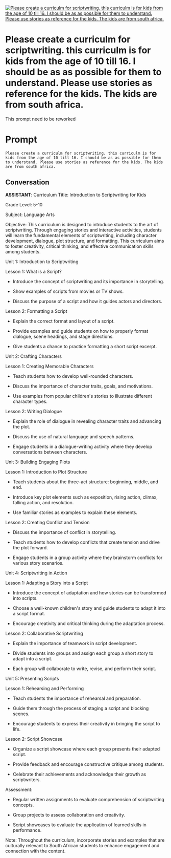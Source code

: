 
[![Please create a curriculm for scriptwriting. this curriculm is for kids from the age of 10 till 16. I should be as as possible for them to understand. Please use stories as reference for the kids. The kids are from south africa.](https://flow-prompt-covers.s3.us-west-1.amazonaws.com/icon/Abstract/i5.png)]()
# Please create a curriculm for scriptwriting. this curriculm is for kids from the age of 10 till 16. I should be as as possible for them to understand. Please use stories as reference for the kids. The kids are from south africa. 
This prompt need to be reworked

# Prompt

```
Please create a curriculm for scriptwriting. this curriculm is for kids from the age of 10 till 16. I should be as as possible for them to understand. Please use stories as reference for the kids. The kids are from south africa.
```

## Conversation

**ASSISTANT**: Curriculum Title: Introduction to Scriptwriting for Kids



Grade Level: 5-10



Subject: Language Arts



Objective: This curriculum is designed to introduce students to the art of scriptwriting. Through engaging stories and interactive activities, students will learn the fundamental elements of scriptwriting, including character development, dialogue, plot structure, and formatting. This curriculum aims to foster creativity, critical thinking, and effective communication skills among students.



Unit 1: Introduction to Scriptwriting



Lesson 1: What is a Script?

- Introduce the concept of scriptwriting and its importance in storytelling.

- Show examples of scripts from movies or TV shows.

- Discuss the purpose of a script and how it guides actors and directors.



Lesson 2: Formatting a Script

- Explain the correct format and layout of a script.

- Provide examples and guide students on how to properly format dialogue, scene headings, and stage directions.

- Give students a chance to practice formatting a short script excerpt.



Unit 2: Crafting Characters



Lesson 1: Creating Memorable Characters

- Teach students how to develop well-rounded characters.

- Discuss the importance of character traits, goals, and motivations.

- Use examples from popular children's stories to illustrate different character types.



Lesson 2: Writing Dialogue

- Explain the role of dialogue in revealing character traits and advancing the plot.

- Discuss the use of natural language and speech patterns.

- Engage students in a dialogue-writing activity where they develop conversations between characters.



Unit 3: Building Engaging Plots



Lesson 1: Introduction to Plot Structure

- Teach students about the three-act structure: beginning, middle, and end.

- Introduce key plot elements such as exposition, rising action, climax, falling action, and resolution.

- Use familiar stories as examples to explain these elements.



Lesson 2: Creating Conflict and Tension

- Discuss the importance of conflict in storytelling.

- Teach students how to develop conflicts that create tension and drive the plot forward.

- Engage students in a group activity where they brainstorm conflicts for various story scenarios.



Unit 4: Scriptwriting in Action



Lesson 1: Adapting a Story into a Script

- Introduce the concept of adaptation and how stories can be transformed into scripts.

- Choose a well-known children's story and guide students to adapt it into a script format.

- Encourage creativity and critical thinking during the adaptation process.



Lesson 2: Collaborative Scriptwriting

- Explain the importance of teamwork in script development.

- Divide students into groups and assign each group a short story to adapt into a script.

- Each group will collaborate to write, revise, and perform their script.



Unit 5: Presenting Scripts



Lesson 1: Rehearsing and Performing

- Teach students the importance of rehearsal and preparation.

- Guide them through the process of staging a script and blocking scenes.

- Encourage students to express their creativity in bringing the script to life.



Lesson 2: Script Showcase

- Organize a script showcase where each group presents their adapted script.

- Provide feedback and encourage constructive critique among students.

- Celebrate their achievements and acknowledge their growth as scriptwriters.



Assessment:

- Regular written assignments to evaluate comprehension of scriptwriting concepts.

- Group projects to assess collaboration and creativity.

- Script showcases to evaluate the application of learned skills in performance.



Note: Throughout the curriculum, incorporate stories and examples that are culturally relevant to South African students to enhance engagement and connection with the content.


